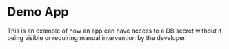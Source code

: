 # Demo App
This is an example of how an app can have access to a DB secret without it being visible or requiring manual intervention by the developer.